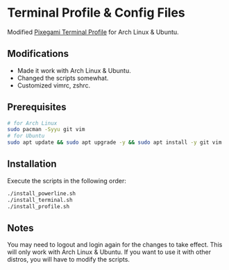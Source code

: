 # Terminal Profile & Config Files

Modified [Pixegami Terminal Profile](https://github.com/pixegami/terminal-profile/tree/main) for Arch Linux & Ubuntu.

## Modifications

- Made it work with Arch Linux & Ubuntu.
- Changed the scripts somewhat.
- Customized vimrc, zshrc.

## Prerequisites

```bash
# for Arch Linux
sudo pacman -Syyu git vim
# for Ubuntu
sudo apt update && sudo apt upgrade -y && sudo apt install -y git vim
```

## Installation

Execute the scripts in the following order:

```bash
./install_powerline.sh
./install_terminal.sh
./install_profile.sh
```

## Notes

You may need to logout and login again for the changes to take effect.
This will only work with Arch Linux & Ubuntu. If you want to use it with other distros, you will have to modify the scripts.
